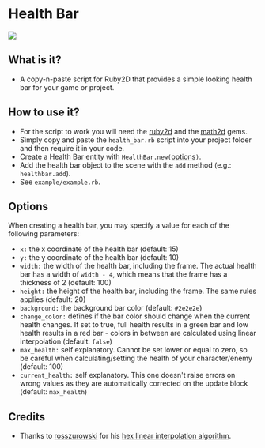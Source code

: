 # Health Bar

![](https://i.imgur.com/mGdoR2S.gif)

## What is it?
  - A copy-n-paste script for Ruby2D that provides a simple looking health bar for your game or project.

## How to use it?
  - For the script to work you will need the [ruby2d](https://github.com/ruby2d/ruby2d) and the [math2d](https://github.com/UalaceCafe/math2d) gems.
  - Simply copy and paste the `health_bar.rb` script into your project folder and then require it in your code.
  - Create a Health Bar entity with `HealthBar.new(`[options](#Options)`)`.
  - Add the health bar object to the scene with the `add` method (e.g.: `healthbar.add`).
  - See `example/example.rb`.

## Options
  When creating a health bar, you may specify a value for each of the following parameters:

  * `x:` the x coordinate of the health bar (default: 15)
  * `y:` the y coordinate of the health bar (default: 10)
  * `width:` the width of the health bar, including the frame. The actual health bar has a width of `width - 4`, which means that the frame has a thickness of 2 (default: 100)
  * `height:` the height of the health bar, including the frame. The same rules applies (default: 20)
  * `background:` the background bar color (default: `#2e2e2e`)
  * `change_color:` defines if the bar color should change when the current health changes. If set to true, full health results in a green bar and low health results in a red bar - colors in between are calculated using linear interpolation (default: `false`)
  * `max_health:` self explanatory. Cannot be set lower or equal to zero, so be careful when calculating/setting the health of your character/enemy (default: 100)
  * `current_health:` self explanatory. This one doesn't raise errors on wrong values as they are automatically corrected on the update block (default: `max_health`)

## Credits
  - Thanks to [rosszurowski](https://github.com/rosszurowski) for his [hex linear interpolation algorithm](https://gist.github.com/rosszurowski/67f04465c424a9bc0dae).